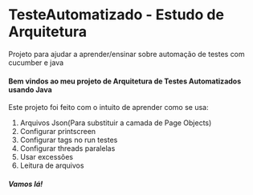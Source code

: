 # TesteAutomatizado - Estudo de Arquitetura


Projeto para ajudar a aprender/ensinar sobre automação de testes com cucumber e java

#### Bem vindos ao meu projeto de Arquitetura de Testes Automatizados usando Java
Este projeto foi feito com o intuito de aprender como se usa:

1. Arquivos Json(Para substituir a camada de Page Objects)
2. Configurar printscreen
3. Configurar tags no run testes
4. Configurar threads paralelas
5. Usar excessões
6. Leitura de arquivos

##### Vamos lá!


